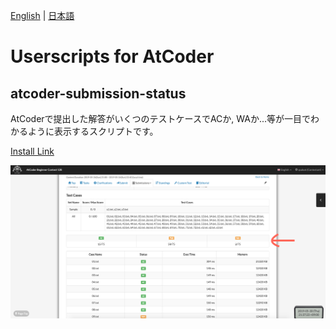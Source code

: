 [English](README.md) | [日本語](README.ja.md)


# Userscripts for AtCoder

## atcoder-submission-status
AtCoderで提出した解答がいくつのテストケースでACか, WAか...等が一目でわかるように表示するスクリプトです。

[Install Link](https://greasyfork.org/ja/scripts/383817-atcoder-submission-status)

![demo](figs/atcoder-submission-status.png)